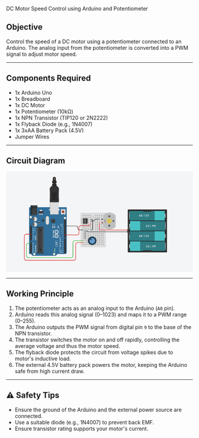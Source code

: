  DC Motor Speed Control using Arduino and Potentiometer

##  Objective

Control the speed of a DC motor using a potentiometer connected to an Arduino. The analog input from the potentiometer is converted into a PWM signal to adjust motor speed.

---

##  Components Required

- 1x Arduino Uno
- 1x Breadboard
- 1x DC Motor
- 1x Potentiometer (10kΩ)
- 1x NPN Transistor (TIP120 or 2N2222)
- 1x Flyback Diode (e.g., 1N4007)
- 1x 3xAA Battery Pack (4.5V)
- Jumper Wires

---

## Circuit Diagram

![Motor Control Circuit](./image2.png)

---

## Working Principle

1. The potentiometer acts as an analog input to the Arduino (`A0` pin).
2. Arduino reads this analog signal (0–1023) and maps it to a PWM range (0–255).
3. The Arduino outputs the PWM signal from digital pin `9` to the base of the NPN transistor.
4. The transistor switches the motor on and off rapidly, controlling the average voltage and thus the motor speed.
5. The flyback diode protects the circuit from voltage spikes due to motor's inductive load.
6. The external 4.5V battery pack powers the motor, keeping the Arduino safe from high current draw.

---

## ⚠️ Safety Tips

- Ensure the ground of the Arduino and the external power source are connected.
- Use a suitable diode (e.g., 1N4007) to prevent back EMF.
- Ensure transistor rating supports your motor's current.


